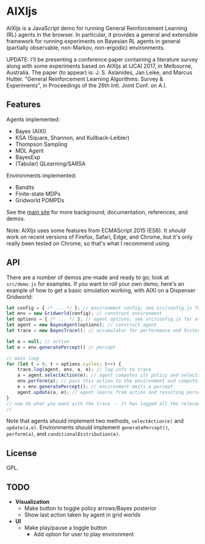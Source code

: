 # AIXIjs
AIXIjs is a JavaScript demo for running General Reinforcement Learning (RL) agents in the browser. In particular, it provides a general and extensible framework for running experiments on Bayesian RL agents in general (partially observable, non-Markov, non-ergodic) environments.

UPDATE: I'll be presenting a conference paper containing a literature survey along with some experiments based on AIXIjs at IJCAI 2017, in Melbourne, Australia. The paper (to appear) is: J. S. Aslanides, Jan Leike, and Marcus Hutter. "General Reinforcement Learning Algorithms: Survey & Experiments", in Proceedings of the 26th Intl. Joint Conf. on A.I.

## Features
Agents implemented:
- Bayes (AIXI)
- KSA (Square, Shannon, and Kullback-Leibler)
- Thompson Sampling
- MDL Agent
- BayesExp
- (Tabular) QLearning/SARSA

Environments implemented:
- Bandits
- Finite-state MDPs
- Gridworld POMPDs

See the [main site](http://aslanides.io/aixijs) for more background, documentation, references, and demos.

Note: AIXIjs uses some features from ECMAScript 2015 (ES6). It *should* work on recent versions of Firefox, Safari, Edge, and Chrome, but it's only really been tested on Chrome, so that's what I recommend using.

## API
There are a number of demos pre-made and ready to go; look at `src/demo.js` for examples. If you want to roll your own demo, here's an example of how to get a basic simulation working, with AIXI on a Dispenser Gridworld:

```javascript
let config = { /* ... */ }; // environment config; see src/config.js for examples
let env = new Gridworld(config); // construct environment
let options = { /* ... */ }; // agent options; see src/config.js for examples
let agent = new BayesAgent(options); // construct agent
let trace = new BayesTrace(); // accumulator for performance and history

let a = null; // action
let e = env.generatePercept() // percept

// main loop
for (let t = 0; t < options.cycles; t++) {
	trace.log(agent, env, a, e); // log info to trace
	a = agent.selectAction(e); // agent computes its policy and selects an action
	env.perform(a); // pass this action to the environment and compute dynamics
	e = env.generatePercept(); // environment emits a percept
	agent.update(a, e); // agent learns from action and resulting percept
}
// now do what you want with the trace -- it has logged all the relevant data
//
```

Note that agents should implement two methods, `selectAction(e)` and `update(a,e)`. Environments should implement `generatePercept()`, `perform(a)`, and `conditionalDistribution(e)`.

## License
GPL.

## TODO
- **Visualization**
	- Make button to toggle policy arrows/Bayes posterior
	- Show last action taken by agent in grid worlds
- **UI**
    - Make play/pause a toggle button
		- Add option for user to play environment
